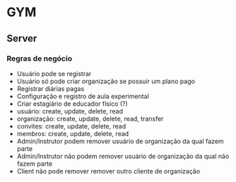 # GYM

## Server

### Regras de negócio

- Usuário pode se registrar
- Usuário só pode criar organização se possuir um plano pago
- Registrar diárias pagas
- Configuração e registro de aula experimental
- Criar estagiário de educador físico (?)
- usuário: create, update, delete, read
- organização: create, update, delete, read, transfer
- convites: create, update, delete, read
- membros: create, update, delete, read
- Admin/Instrutor podem remover usuário de organização da qual fazem parte
- Admin/Instrutor não podem remover usuário de organização da qual não fazem parte
- Client não pode remover remover outro cliente de organização
